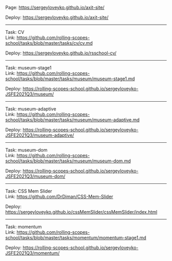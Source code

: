 Page: https://sergeyloveyko.github.io/axit-site/
  
Deploy: https://sergeyloveyko.github.io/axit-site/

  
-------------------

  
Task: CV  
Link: https://github.com/rolling-scopes-school/tasks/blob/master/tasks/cv/cv.md

Deploy: https://sergeyloveyko.github.io/rsschool-cv/

  
-------------------

Task: museum-stage1  
Link: https://github.com/rolling-scopes-school/tasks/blob/master/tasks/museum/museum-stage1.md

Deploy: https://rolling-scopes-school.github.io/sergeyloveyko-JSFE2021Q3/museum/

  
-------------------

Task: museum-adaptive  
Link: https://github.com/rolling-scopes-school/tasks/blob/master/tasks/museum/museum-adaptive.md

Deploy: https://rolling-scopes-school.github.io/sergeyloveyko-JSFE2021Q3/museum-adaptive/

  
-------------------

Task: museum-dom  
Link: https://github.com/rolling-scopes-school/tasks/blob/master/tasks/museum/museum-dom.md

Deploy: https://rolling-scopes-school.github.io/sergeyloveyko-JSFE2021Q3/museum-dom/

  
-------------------

Task: CSS Mem Slider  
Link: https://github.com/DrDiman/CSS-Mem-Slider

Deploy: https://sergeyloveyko.github.io/cssMemSlider/cssMemSlider/index.html

  
-------------------

Task: momentum  
Link: https://github.com/rolling-scopes-school/tasks/blob/master/tasks/momentum/momentum-stage1.md

Deploy: https://rolling-scopes-school.github.io/sergeyloveyko-JSFE2021Q3/momentum/



